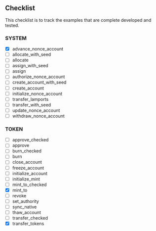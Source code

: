 ## Checklist
This checklist is to track the examples that are complete developed and tested.

### SYSTEM
- [X] advance_nonce_account
- [ ] allocate_with_seed
- [ ] allocate
- [ ] assign_with_seed
- [ ] assign
- [ ] authorize_nonce_account
- [ ] create_account_with_seed
- [ ] create_account
- [ ] initialize_nonce_account
- [ ] transfer_lamports
- [ ] transfer_with_seed
- [ ] update_nonce_account
- [ ] withdraw_nonce_account

### TOKEN
- [ ] approve_checked
- [ ] approve
- [ ] burn_checked
- [ ] burn
- [ ] close_account
- [ ] freeze_account
- [ ] initialize_account
- [ ] initialize_mint
- [ ] mint_to_checked
- [X] mint_to
- [ ] revoke
- [ ] set_authority
- [ ] sync_native
- [ ] thaw_account
- [ ] transfer_checked
- [X] transfer_tokens